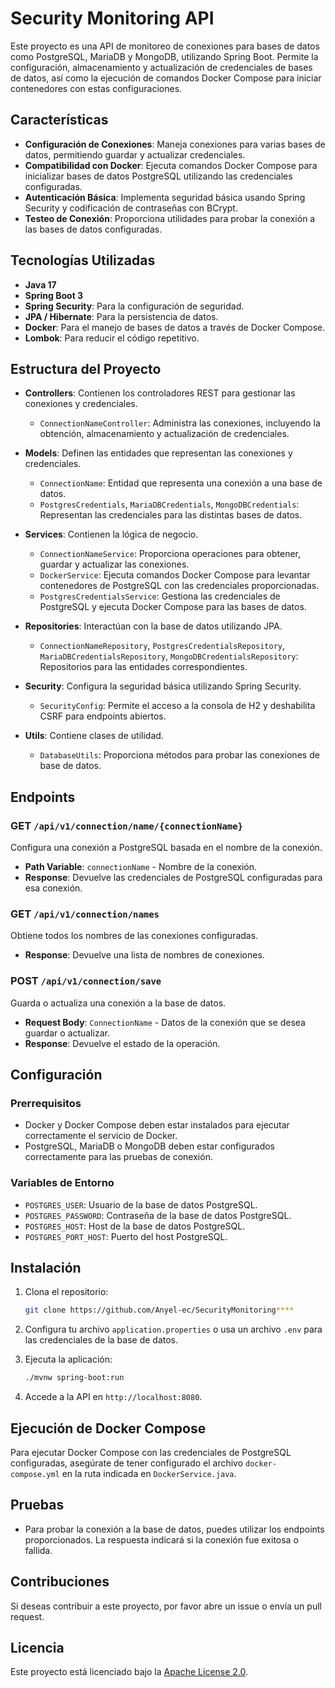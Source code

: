 # Security Monitoring API

Este proyecto es una API de monitoreo de conexiones para bases de datos como PostgreSQL, MariaDB y MongoDB, utilizando Spring Boot. Permite la configuración, almacenamiento y actualización de credenciales de bases de datos, así como la ejecución de comandos Docker Compose para iniciar contenedores con estas configuraciones.

## Características

- **Configuración de Conexiones**: Maneja conexiones para varias bases de datos, permitiendo guardar y actualizar credenciales.
- **Compatibilidad con Docker**: Ejecuta comandos Docker Compose para inicializar bases de datos PostgreSQL utilizando las credenciales configuradas.
- **Autenticación Básica**: Implementa seguridad básica usando Spring Security y codificación de contraseñas con BCrypt.
- **Testeo de Conexión**: Proporciona utilidades para probar la conexión a las bases de datos configuradas.
  
## Tecnologías Utilizadas

- **Java 17**
- **Spring Boot 3**
- **Spring Security**: Para la configuración de seguridad.
- **JPA / Hibernate**: Para la persistencia de datos.
- **Docker**: Para el manejo de bases de datos a través de Docker Compose.
- **Lombok**: Para reducir el código repetitivo.

## Estructura del Proyecto

- **Controllers**: Contienen los controladores REST para gestionar las conexiones y credenciales.
  - `ConnectionNameController`: Administra las conexiones, incluyendo la obtención, almacenamiento y actualización de credenciales.
  
- **Models**: Definen las entidades que representan las conexiones y credenciales.
  - `ConnectionName`: Entidad que representa una conexión a una base de datos.
  - `PostgresCredentials`, `MariaDBCredentials`, `MongoDBCredentials`: Representan las credenciales para las distintas bases de datos.
  
- **Services**: Contienen la lógica de negocio.
  - `ConnectionNameService`: Proporciona operaciones para obtener, guardar y actualizar las conexiones.
  - `DockerService`: Ejecuta comandos Docker Compose para levantar contenedores de PostgreSQL con las credenciales proporcionadas.
  - `PostgresCredentialsService`: Gestiona las credenciales de PostgreSQL y ejecuta Docker Compose para las bases de datos.
  
- **Repositories**: Interactúan con la base de datos utilizando JPA.
  - `ConnectionNameRepository`, `PostgresCredentialsRepository`, `MariaDBCredentialsRepository`, `MongoDBCredentialsRepository`: Repositorios para las entidades correspondientes.

- **Security**: Configura la seguridad básica utilizando Spring Security.
  - `SecurityConfig`: Permite el acceso a la consola de H2 y deshabilita CSRF para endpoints abiertos.

- **Utils**: Contiene clases de utilidad.
  - `DatabaseUtils`: Proporciona métodos para probar las conexiones de base de datos.

## Endpoints

### GET `/api/v1/connection/name/{connectionName}`
Configura una conexión a PostgreSQL basada en el nombre de la conexión.

- **Path Variable**: `connectionName` - Nombre de la conexión.
- **Response**: Devuelve las credenciales de PostgreSQL configuradas para esa conexión.

### GET `/api/v1/connection/names`
Obtiene todos los nombres de las conexiones configuradas.

- **Response**: Devuelve una lista de nombres de conexiones.

### POST `/api/v1/connection/save`
Guarda o actualiza una conexión a la base de datos.

- **Request Body**: `ConnectionName` - Datos de la conexión que se desea guardar o actualizar.
- **Response**: Devuelve el estado de la operación.

## Configuración

### Prerrequisitos

- Docker y Docker Compose deben estar instalados para ejecutar correctamente el servicio de Docker.
- PostgreSQL, MariaDB o MongoDB deben estar configurados correctamente para las pruebas de conexión.

### Variables de Entorno

- `POSTGRES_USER`: Usuario de la base de datos PostgreSQL.
- `POSTGRES_PASSWORD`: Contraseña de la base de datos PostgreSQL.
- `POSTGRES_HOST`: Host de la base de datos PostgreSQL.
- `POSTGRES_PORT_HOST`: Puerto del host PostgreSQL.

## Instalación

1. Clona el repositorio:

   ```bash
   git clone https://github.com/Anyel-ec/SecurityMonitoring****
   ```

2. Configura tu archivo `application.properties` o usa un archivo `.env` para las credenciales de la base de datos.

3. Ejecuta la aplicación:

   ```bash
   ./mvnw spring-boot:run
   ```

4. Accede a la API en `http://localhost:8080`.

## Ejecución de Docker Compose

Para ejecutar Docker Compose con las credenciales de PostgreSQL configuradas, asegúrate de tener configurado el archivo `docker-compose.yml` en la ruta indicada en `DockerService.java`.

## Pruebas

- Para probar la conexión a la base de datos, puedes utilizar los endpoints proporcionados. La respuesta indicará si la conexión fue exitosa o fallida.

## Contribuciones

Si deseas contribuir a este proyecto, por favor abre un issue o envía un pull request.

## Licencia

Este proyecto está licenciado bajo la [Apache License 2.0](LICENSE).

